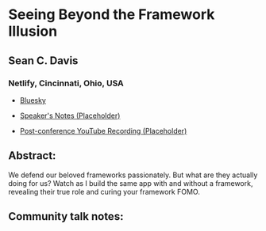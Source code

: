 # Seeing Beyond the Framework Illusion 

## Sean C. Davis
### Netlify, Cincinnati, Ohio, USA 
- [Bluesky](https://bsky.app/profile/seancdavis.com) 

- [Speaker's Notes (Placeholder)]()
- [Post-conference YouTube Recording (Placeholder)]()
## Abstract: 

We defend our beloved frameworks passionately. But what are they actually doing for us? Watch as I build the same app with and without a framework, revealing their true role and curing your framework FOMO.
## Community talk notes: 